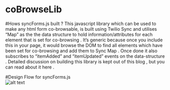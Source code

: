 # coBrowseLib
#Hows syncForms.js  built ? 
This javascript library which can be used to make any html form co-browsable, is built using Twilio Sync and utilises “Map” as the the data structure to hold information/attributes for each element that is set for co-browsing . It’s generic because once you include this in your page, it would browse the DOM to find all elements which have been set for co-browsing and add them to Sync Map . 
Once done it also subscribes to “itemAdded” and “itemUpdated” events on the data-structure . Detailed discussion on building this library is kept out of this blog , but you can read about it here . 



#Design Flow for syncForms.js  
![alt text](https://github.com/abhijitmehta/coBrowseLib/blob/master/assets/img/Screen%20Shot%202016-09-27%20at%209.20.21%20PM.png " syncForms.js Flow")

